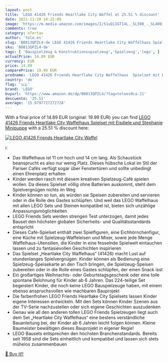 ```yaml
---
layout: post
title: 'LEGO 41426 Friends Heartlake City Waffel at 25.51 % discount'
date: 2021-11-20 14:25:09
image: 'https://m.media-amazon.com/images/I/51uQiIGT14L._SL500_._SL400_.jpg'
comments: true
category: ofertas
author: 'tole.es'
slug: 'B0813QPZL4-de LEGO 41426 Friends Heartlake City Waffelhaus Spielset mit...'
sku: 'B0813QPZL4-de'
tags: [ 'Bauspielzeug & Konstruktionsspielzeug','Spielzeug','lego', ]
actualPrice: 14.89 EUR
currency: EUR
price: 14.89
comparePrice: 19.99 EUR
prodname: 'LEGO 41426 Friends Heartlake City Waffelhaus  Spielset mit Eisdiele und Stephanie Minipuppe'
country: 'de'
flag: '🇩🇪'
brand: 'LEGO'
buyurl: 'https://www.amazon.de/dp/B0813QPZL4/?tag=tolees0ca-21'
descuento: '25.51'
average: '15.9797727272728'
---
```


With a final price of 14.89 EUR (original: 19.99 EUR) you can find [LEGO 41426 Friends Heartlake City Waffelhaus  Spielset mit Eisdiele und Stephanie Minipuppe](https://www.amazon.de/dp/B0813QPZL4/?tag=tolees0ca-21) with a  25.51 % discount here:

[![LEGO 41426 Friends Heartlake City Waffel](https://m.media-amazon.com/images/I/51uQiIGT14L._SL500_._SL400_.jpg)](https://www.amazon.de/dp/B0813QPZL4/?tag=tolees0ca-21)

ℹ️:

- Das Waffelhaus ist 11 cm hoch und 14 cm lang. Als Schaustück beansprucht es also nur wenig Platz. Dieses hübsche Lokal im Stil der Pariser Cafés verfügt sogar über Fenstertüren und sollte unbedingt einen Ehrenplatz erhalten
- Kinder werden rasch mit diesem kreativen Spielzeug-Café spielen wollen. Da dieses Spielset völlig ohne Batterien auskommt, steht dem Spielvergnügen nichts im Weg
- Kinder können so tun, als würden sie Speisen zubereiten und servieren oder in die Rolle des Gastes schlüpfen. Und weil das LEGO Waffelhaus mit allen LEGO Sets und Steinen kompatibel ist, bieten sich unzählige Anpassungsmöglichkeiten
- LEGO Friends Sets werden strengen Test unterzogen, damit jedes Bauset den höchsten globalen Sicherheits- und Qualitätsstandards entspricht
- Dieses Café-Spielset enthält zwei Spielfiguren, eine Eichhörnchenfigur, eine Küche mit Spielzeug-Waffeleisen und Mixer, sowie jede Menge Waffelhaus-Utensilien, die Kinder in eine fesselnde Spielwelt eintauchen lassen und zu fantasievollen Geschichten inspirieren
- Das Spielset „Heartlake City Waffelhaus“ (41426) macht Lust auf stundenlanges Spielvergnügen. Kinder können als Bedienung eine Spielzeug-Speisekarte an den Tisch bringen, die Spielzeug-Speisen zubereiten oder in die Rolle eines Gastes schlüpfen, der einen Snack isst
- Ein großartiges Weihnachts- oder Geburtstagsgeschenk oder eine tolle spontane Belohnung für Kinder ab 6 Jahren. Das 224-teilige Set begeistert Kinder, die noch keine LEGO Bauspielzeuge haben, mit einem ebenso anspruchsvollen wie machbaren Bauprojekt
- Die farbenfrohen LEGO Friends Heartlake City Spielsets lassen Kinder eigene Interessen entwickeln. Mit den Sets können Kinder Szenen aus der TV-Serie nachzustellen oder sich eigene Geschichten auszudenken
- Genau wie all den anderen tollen LEGO Friends Spielzeugen liegt auch dem Set „Heartlake City Waffelhaus“ eine bestens verständliche Bauanleitung bei, der Kinder ab 6 Jahren leicht folgen können. Kleine Baumeister bewältigen dieses Bauprojekt in eigener Regie!
- LEGO Bausets entsprechen den höchsten Branchenstandards. Bereits seit 1958 sind die Sets einheitlich und kompatibel und lassen sich stets mühelos zusammenbauen

[🛒 Buy it!!](https://www.amazon.de/dp/B0813QPZL4/?tag=tolees0ca-21)
